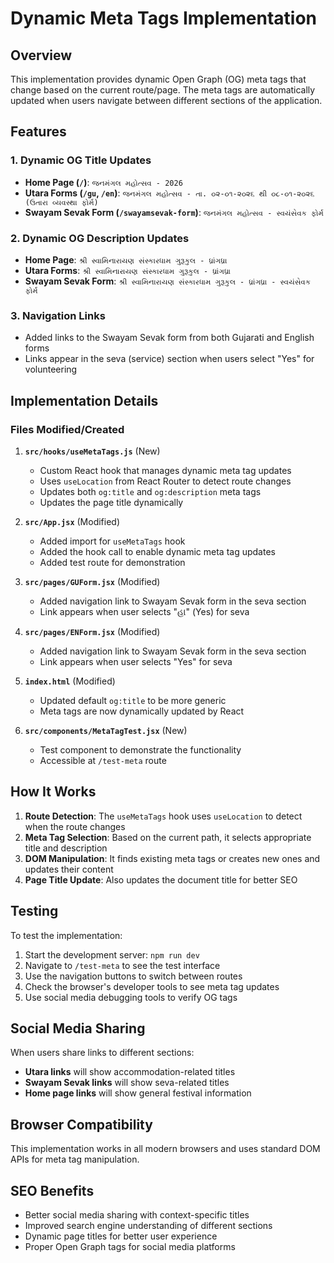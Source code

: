 # Dynamic Meta Tags Implementation

## Overview
This implementation provides dynamic Open Graph (OG) meta tags that change based on the current route/page. The meta tags are automatically updated when users navigate between different sections of the application.

## Features

### 1. Dynamic OG Title Updates
- **Home Page (`/`)**: `જનમંગલ મહોત્સવ - 2026`
- **Utara Forms (`/gu`, `/en`)**: `જનમંગલ મહોત્સવ - તા. ૦૨-૦૧-૨૦૨૬ થી ૦૮-૦૧-૨૦૨૬ (ઉતારા વ્યવસ્થા ફોર્મ)`
- **Swayam Sevak Form (`/swayamsevak-form`)**: `જનમંગલ મહોત્સવ - સ્વયંસેવક ફોર્મ`

### 2. Dynamic OG Description Updates
- **Home Page**: `શ્રી સ્વામિનારાયણ સંસ્કારધામ ગુરૂકુલ - ધ્રાંગધ્રા`
- **Utara Forms**: `શ્રી સ્વામિનારાયણ સંસ્કારધામ ગુરૂકુલ - ધ્રાંગધ્રા`
- **Swayam Sevak Form**: `શ્રી સ્વામિનારાયણ સંસ્કારધામ ગુરૂકુલ - ધ્રાંગધ્રા - સ્વયંસેવક ફોર્મ`

### 3. Navigation Links
- Added links to the Swayam Sevak form from both Gujarati and English forms
- Links appear in the seva (service) section when users select "Yes" for volunteering

## Implementation Details

### Files Modified/Created

1. **`src/hooks/useMetaTags.js`** (New)
   - Custom React hook that manages dynamic meta tag updates
   - Uses `useLocation` from React Router to detect route changes
   - Updates both `og:title` and `og:description` meta tags
   - Updates the page title dynamically

2. **`src/App.jsx`** (Modified)
   - Added import for `useMetaTags` hook
   - Added the hook call to enable dynamic meta tag updates
   - Added test route for demonstration

3. **`src/pages/GUForm.jsx`** (Modified)
   - Added navigation link to Swayam Sevak form in the seva section
   - Link appears when user selects "હા" (Yes) for seva

4. **`src/pages/ENForm.jsx`** (Modified)
   - Added navigation link to Swayam Sevak form in the seva section
   - Link appears when user selects "Yes" for seva

5. **`index.html`** (Modified)
   - Updated default `og:title` to be more generic
   - Meta tags are now dynamically updated by React

6. **`src/components/MetaTagTest.jsx`** (New)
   - Test component to demonstrate the functionality
   - Accessible at `/test-meta` route

## How It Works

1. **Route Detection**: The `useMetaTags` hook uses `useLocation` to detect when the route changes
2. **Meta Tag Selection**: Based on the current path, it selects appropriate title and description
3. **DOM Manipulation**: It finds existing meta tags or creates new ones and updates their content
4. **Page Title Update**: Also updates the document title for better SEO

## Testing

To test the implementation:

1. Start the development server: `npm run dev`
2. Navigate to `/test-meta` to see the test interface
3. Use the navigation buttons to switch between routes
4. Check the browser's developer tools to see meta tag updates
5. Use social media debugging tools to verify OG tags

## Social Media Sharing

When users share links to different sections:
- **Utara links** will show accommodation-related titles
- **Swayam Sevak links** will show seva-related titles
- **Home page links** will show general festival information

## Browser Compatibility

This implementation works in all modern browsers and uses standard DOM APIs for meta tag manipulation.

## SEO Benefits

- Better social media sharing with context-specific titles
- Improved search engine understanding of different sections
- Dynamic page titles for better user experience
- Proper Open Graph tags for social media platforms 